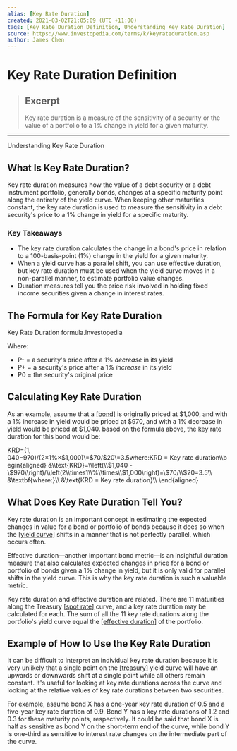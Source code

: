 ```yaml
---
alias: [Key Rate Duration]
created: 2021-03-02T21:05:09 (UTC +11:00)
tags: [Key Rate Duration Definition, Understanding Key Rate Duration]
source: https://www.investopedia.com/terms/k/keyrateduration.asp
author: James Chen
---
```


# Key Rate Duration Definition

> ## Excerpt
> Key rate duration is a measure of the sensitivity of a security or the value of a portfolio to a 1% change in yield for a given maturity.

---

Understanding Key Rate Duration
## What Is Key Rate Duration?

Key rate duration measures how the value of a debt security or a debt instrument portfolio, generally bonds, changes at a specific maturity point along the entirety of the yield curve. When keeping other maturities constant, the key rate duration is used to measure the sensitivity in a debt security's price to a 1% change in yield for a specific maturity.

### Key Takeaways

-   The key rate duration calculates the change in a bond's price in relation to a 100-basis-point (1%) change in the yield for a given maturity.
-   When a yield curve has a parallel shift, you can use effective duration, but key rate duration must be used when the yield curve moves in a non-parallel manner, to estimate portfolio value changes.
-   Duration measures tell you the price risk involved in holding fixed income securities given a change in interest rates.

## The Formula for Key Rate Duration

Key Rate Duration formula.Investopedia 

Where:

-   P\- \= a security's price after a 1% _decrease_ in its yield
-   P\+ \= a security's price after a 1% _increase_ in its yield
-   P0 \= the security's original price

## Calculating Key Rate Duration

As an example, assume that a [[bond]](https://www.investopedia.com/terms/b/bond.asp) is originally priced at $1,000, and with a 1% increase in yield would be priced at $970, and with a 1% decrease in yield would be priced at $1,040. based on the formula above, the key rate duration for this bond would be:

KRD\=($1,040−$970)/(2×1%×$1,000)\=$70/$20\=3.5where:KRD = Key rate duration\\begin{aligned} &\\text{KRD}=\\left(\\$1,040 - \\$970\\right)/\\left(2\\times1\\%\\times\\$1,000\\right)=\\$70/\\$20=3.5\\\\ &\\textbf{where:}\\\\ &\\text{KRD = Key rate duration}\\\\ \\end{aligned}

## What Does Key Rate Duration Tell You?

Key rate duration is an important concept in estimating the expected changes in value for a bond or portfolio of bonds because it does so when the [[yield curve]](https://www.investopedia.com/terms/y/yieldcurve.asp) shifts in a manner that is not perfectly parallel, which occurs often.

Effective duration—another important bond metric—is an insightful duration measure that also calculates expected changes in price for a bond or portfolio of bonds given a 1% change in yield, but it is only valid for parallel shifts in the yield curve. This is why the key rate duration is such a valuable metric.

Key rate duration and effective duration are related. There are 11 maturities along the Treasury [[spot rate]](https://www.investopedia.com/terms/s/spot_rate.asp) curve, and a key rate duration may be calculated for each. The sum of all the 11 key rate durations along the portfolio's yield curve equal the [[effective duration]](https://www.investopedia.com/terms/e/effectiveduration.asp) of the portfolio.

## Example of How to Use the Key Rate Duration

It can be difficult to interpret an individual key rate duration because it is very unlikely that a single point on the [[treasury]](https://www.investopedia.com/articles/investing/073113/introduction-treasury-securities.asp) yield curve will have an upwards or downwards shift at a single point while all others remain constant. It's useful for looking at key rate durations across the curve and looking at the relative values of key rate durations between two securities.

For example, assume bond X has a one-year key rate duration of 0.5 and a five-year key rate duration of 0.9. Bond Y has a key rate durations of 1.2 and 0.3 for these maturity points, respectively. It could be said that bond X is half as sensitive as bond Y on the short-term end of the curve, while bond Y is one-third as sensitive to interest rate changes on the intermediate part of the curve.
